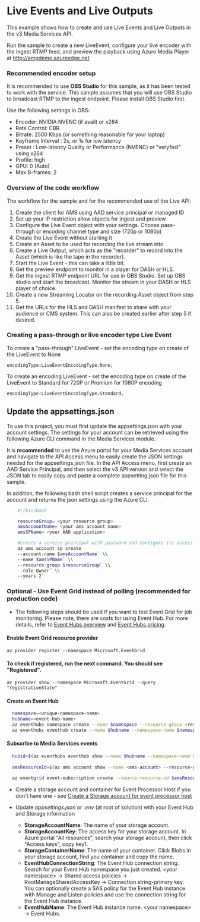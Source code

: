 # Live Events and Live Outputs
This example shows how to create and use Live Events and Live Outputs in the v3 Media Services API.

Run the sample to create a new LiveEvent, configure your live encoder with the ingest RTMP feed, and preview the playback using Azure Media Player at http://ampdemo.azureedge.net

### Recommended encoder setup
It is recommended to use **OBS Studio** for this sample, as it has been tested to work with the service.  This sample assumes that you will use OBS Studio to broadcast RTMP to the ingest endpoint. Please install OBS Studio first. 

Use the following settings in OBS:
- Encoder: NVIDIA NVENC (if avail) or x264
- Rate Control: CBR
- Bitrate: 2500 Kbps (or something reasonable for your laptop)
- Keyframe Interval : 2s, or 1s for low latency  
- Preset : Low-latency Quality or Performance (NVENC) or "veryfast" using x264
- Profile: high
- GPU: 0 (Auto)
- Max B-frames: 2

    
### Overview of the code workflow

The workflow for the sample and for the recommended use of the Live API:
1. Create the client for AMS using AAD service principal or managed ID
1. Set up your IP restriction allow objects for ingest and preview
1. Configure the Live Event object with your settings. Choose pass-through or encoding channel type and size (720p or 1080p)
1. Create the Live Event without starting it
1. Create an Asset to be used for recording the live stream into
1. Create a Live Output, which acts as the "recorder" to record into the Asset (which is like the tape in the recorder).
1. Start the Live Event - this can take a little bit.
1. Get the preview endpoint to monitor in a player for DASH or HLS.
1. Get the ingest RTMP endpoint URL for use in OBS Studio. Set up OBS studio and start the broadcast.  Monitor the stream in your DASH or HLS player of choice. 
1. Create a new Streaming Locator on the recording Asset object from step 5.
1. Get the URLs for the HLS and DASH manifest to share with your audience or CMS system. This can also be created earlier after step 5 if desired.

### Creating a pass-through or live encoder type Live Event
To create a "pass-through" LiveEvent - set the encoding type on create of the LiveEvent to None

    encodingType:LiveEventEncodingType.None,


To create an encoding LiveEvent - set the encoding type on create of the LiveEvent to Standard for 720P or Premium for 1080P encoding

    encodingType:LiveEventEncodingType.Standard,   


## Update the appsettings.json

To use this project, you must first update the appsettings.json with your account settings. The settings for your account can be retrieved using the following Azure CLI command in the Media Services module.

It is **recommended** to use the Azure portal for your Media Services account and navigate to the API Access menu to easily create the JSON settings needed for the appsettings.json file. In the API Access menu, first create an AAD Service Principal, and then select the v3 API version and select the JSON tab to easily copy and paste a complete appsetting.json file for this sample. 

In addition, the following bash shell script creates a service principal for the account and returns the json settings using the Azure CLI. 

```bash
    #!/bin/bash

    resourceGroup= <your resource group>
    amsAccountName= <your ams account name>
    amsSPName= <your AAD application>

    #Create a service principal with password and configure its access to an Azure Media Services account.
    az ams account sp create
    --account-name $amsAccountName` \\
    --name $amsSPName` \\
    --resource-group $resourceGroup` \\
    --role Owner` \\
    --years 2`
```

### Optional - Use Event Grid instead of polling (recommended for production code)

* The following steps should be used if you want to test Event Grid for job monitoring. Please note, there are costs for using Event Hub. For more details, refer to [Event Hubs overview](https://azure.microsoft.com/en-in/pricing/details/event-hubs/) and [Event Hubs pricing](https://docs.microsoft.com/en-us/azure/event-hubs/event-hubs-faq#pricing).

#### Enable Event Grid resource provider

  `az provider register --namespace Microsoft.EventGrid`

#### To check if registered, run the next command. You should see "Registered".

  `az provider show --namespace Microsoft.EventGrid --query "registrationState"`

#### Create an Event Hub

```bash
  namespace=<unique-namespace-name>
  hubname=<event-hub-name>
  az eventhubs namespace create --name $namespace --resource-group <resource-group>
  az eventhubs eventhub create --name $hubname --namespace-name $namespace --resource-group <resource-group>
```

#### Subscribe to Media Services events

```bash
  hubid=$(az eventhubs eventhub show --name $hubname --namespace-name $namespace --resource-group <resource-group> --query id --output tsv)\
  
  amsResourceId=$(az ams account show --name <ams-account> --resource-group <resource-group> --query id --output tsv)\
  
  az eventgrid event-subscription create --source-resource-id $amsResourceId --name &lt;event-subscription-name&gt; --endpoint-type eventhub --endpoint $hubid
```


- Create a storage account and container for Event Processor Host if you don't have one - see [Create a Storage account for event processor host](https://docs.microsoft.com/en-us/azure/event-hubs/event-hubs-dotnet-standard-getstarted-send#create-a-storage-account-for-event-processor-host)

- Update *appsettings.json* or *.env* (at root of solution) with your Event Hub and Storage information
  - **StorageAccountName**: The name of your storage account.
  - **StorageAccountKey**: The access key for your storage account. In Azure portal "All resources", search your storage account, then click "Access keys", copy key1.
  - **StorageContainerName**: The name of your container. Click Blobs in your storage account, find you container and copy the name.
  - **EventHubConnectionString**: The Event Hub connection string. Search for your Event Hub namespace you just created. &lt;your namespace&gt; -&gt; Shared access policies -&gt; RootManageSharedAccessKey -&gt; Connection string-primary key. You can optionally create a SAS policy for the Event Hub instance with Manage and Listen policies and use the connection string for the Event Hub instance.
  - **EventHubName**: The Event Hub instance name.  &lt;your namespace&gt; -&gt; Event Hubs.